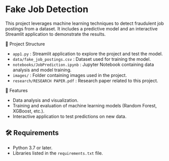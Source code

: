 # Fake Job Detection

This project leverages machine learning techniques to detect fraudulent job postings from a dataset. It includes a predictive model and an interactive Streamlit application to demonstrate the results.

📂 Project Structure

- `app1.py` : Streamlit application to explore the project and test the model.
- `data/fake_job_postings.csv` : Dataset used for training the model.
- `notebooks/JobPrediction.ipynb` : Jupyter Notebook containing data analysis and model training.
- `images/` : Folder containing images used in the project.
- `research/RESEARCH PAPER.pdf` : Research paper related to this project.

🚀 Features

- Data analysis and visualization.
- Training and evaluation of machine learning models (Random Forest, XGBoost, etc.).
- Interactive application to test predictions on new data.

## 🛠️ Requirements

- Python 3.7 or later.
- Libraries listed in the `requirements.txt` file.

